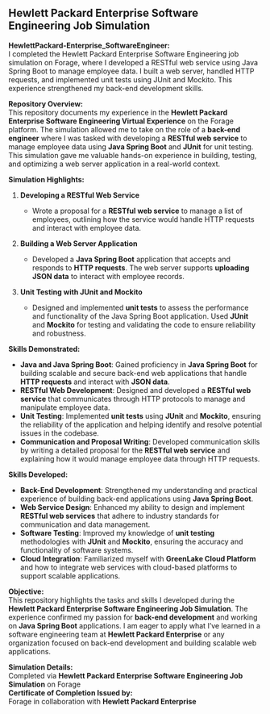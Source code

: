 ## Hewlett Packard Enterprise Software Engineering Job Simulation
**HewlettPackard-Enterprise_SoftwareEngineer:** <br>
I completed the Hewlett Packard Enterprise Software Engineering job simulation on Forage, where I developed a RESTful web service using Java Spring Boot to manage employee data. I built a web server, handled HTTP requests, and implemented unit tests using JUnit and Mockito. This experience strengthened my back-end development skills.

**Repository Overview:**  
This repository documents my experience in the **Hewlett Packard Enterprise Software Engineering Virtual Experience** on the Forage platform. The simulation allowed me to take on the role of a **back-end engineer** where I was tasked with developing a **RESTful web service** to manage employee data using **Java Spring Boot** and **JUnit** for unit testing. This simulation gave me valuable hands-on experience in building, testing, and optimizing a web server application in a real-world context.

**Simulation Highlights:**

1. **Developing a RESTful Web Service**  
   - Wrote a proposal for a **RESTful web service** to manage a list of employees, outlining how the service would handle HTTP requests and interact with employee data.

2. **Building a Web Server Application**  
   - Developed a **Java Spring Boot** application that accepts and responds to **HTTP requests**. The web server supports **uploading JSON data** to interact with employee records.

3. **Unit Testing with JUnit and Mockito**  
   - Designed and implemented **unit tests** to assess the performance and functionality of the Java Spring Boot application. Used **JUnit** and **Mockito** for testing and validating the code to ensure reliability and robustness.

**Skills Demonstrated:**
- **Java and Java Spring Boot**: Gained proficiency in **Java Spring Boot** for building scalable and secure back-end web applications that handle **HTTP requests** and interact with **JSON data**.
- **RESTful Web Development**: Designed and developed a **RESTful web service** that communicates through HTTP protocols to manage and manipulate employee data.
- **Unit Testing**: Implemented **unit tests** using **JUnit** and **Mockito**, ensuring the reliability of the application and helping identify and resolve potential issues in the codebase.
- **Communication and Proposal Writing**: Developed communication skills by writing a detailed proposal for the **RESTful web service** and explaining how it would manage employee data through HTTP requests.

**Skills Developed:**
- **Back-End Development**: Strengthened my understanding and practical experience of building back-end applications using **Java Spring Boot**.
- **Web Service Design**: Enhanced my ability to design and implement **RESTful web services** that adhere to industry standards for communication and data management.
- **Software Testing**: Improved my knowledge of **unit testing** methodologies with **JUnit** and **Mockito**, ensuring the accuracy and functionality of software systems.
- **Cloud Integration**: Familiarized myself with **GreenLake Cloud Platform** and how to integrate web services with cloud-based platforms to support scalable applications.

**Objective:**  
This repository highlights the tasks and skills I developed during the **Hewlett Packard Enterprise Software Engineering Job Simulation**. The experience confirmed my passion for **back-end development** and working on **Java Spring Boot** applications. I am eager to apply what I’ve learned in a software engineering team at **Hewlett Packard Enterprise** or any organization focused on back-end development and building scalable web applications.

**Simulation Details:**  
Completed via **Hewlett Packard Enterprise Software Engineering Job Simulation** on Forage  
**Certificate of Completion Issued by:**  
Forage in collaboration with **Hewlett Packard Enterprise**
